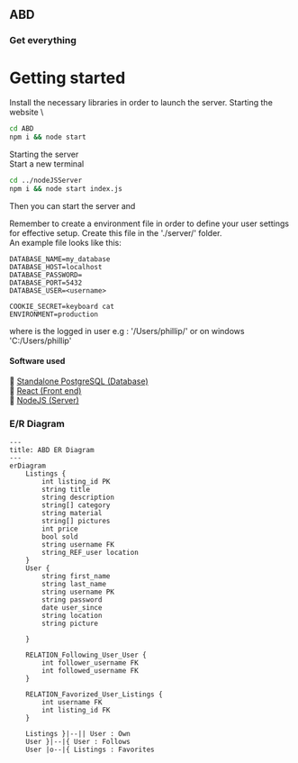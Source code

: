 ## ABD
### Get everything

# Getting started
Install the necessary libraries in order to launch the server.
Starting the website \
```bash
cd ABD
npm i && node start
```

Starting the server \
Start a new terminal
```bash
cd ../nodeJSServer 
npm i && node start index.js
```
Then you can start the server and

Remember to create a environment file in order to define your user settings
for effective setup. Create this file in the './server/' folder. \
An example file looks like this:
```
DATABASE_NAME=my_database
DATABASE_HOST=localhost
DATABASE_PASSWORD=
DATABASE_PORT=5432
DATABASE_USER=<username>

COOKIE_SECRET=keyboard cat
ENVIRONMENT=production
```
where <username> is the logged in user e.g : '/Users/phillip/' or on windows 'C:/Users/phillip'

#### Software used
:page_facing_up: [Standalone PostgreSQL (Database)](https://www.postgresql.org/download/) \
:page_facing_up: [React (Front end)]() \
:page_facing_up: [NodeJS (Server)]()

### E/R Diagram
```mermaid
---
title: ABD ER Diagram
---
erDiagram
	Listings {
		int listing_id PK
		string title
		string description
		string[] category
		string material
		string[] pictures
		int price
		bool sold
		string username FK
		string_REF_user location 
	}
	User {
		string first_name
		string last_name
		string username PK
		string password 
		date user_since
		string location
		string picture

	}

	RELATION_Following_User_User {
		int follower_username FK
		int followed_username FK
	}

	RELATION_Favorized_User_Listings {
		int username FK
		int listing_id FK
	}

	Listings }|--|| User : Own
	User }|--|{ User : Follows
	User |o--|{ Listings : Favorites
```
